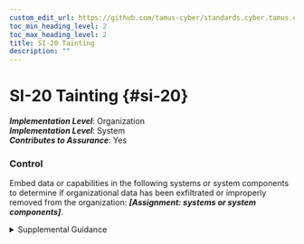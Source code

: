 ```yaml
---
custom_edit_url: https://github.com/tamus-cyber/standards.cyber.tamus.edu/tree/main/static/content/tamus.edu/TAMUS_profile.xml
toc_min_heading_level: 2
toc_max_heading_level: 2
title: SI-20 Tainting
description: ""
---
```


# SI-20 Tainting {#si-20}

_**Implementation Level**_: Organization\
_**Implementation Level**_: System\
_**Contributes to Assurance**_: Yes

### Control

Embed data or capabilities in the following systems or system components to determine if organizational data has been exfiltrated or improperly removed from the organization: _**[Assignment: systems or system components]**_.

<details>
  <summary>Supplemental Guidance</summary>

Embed data or capabilities in the following systems or system components to determine if organizational data has been exfiltrated or improperly removed from the organization: _**[Assignment: systems or system components]**_.

</details>

